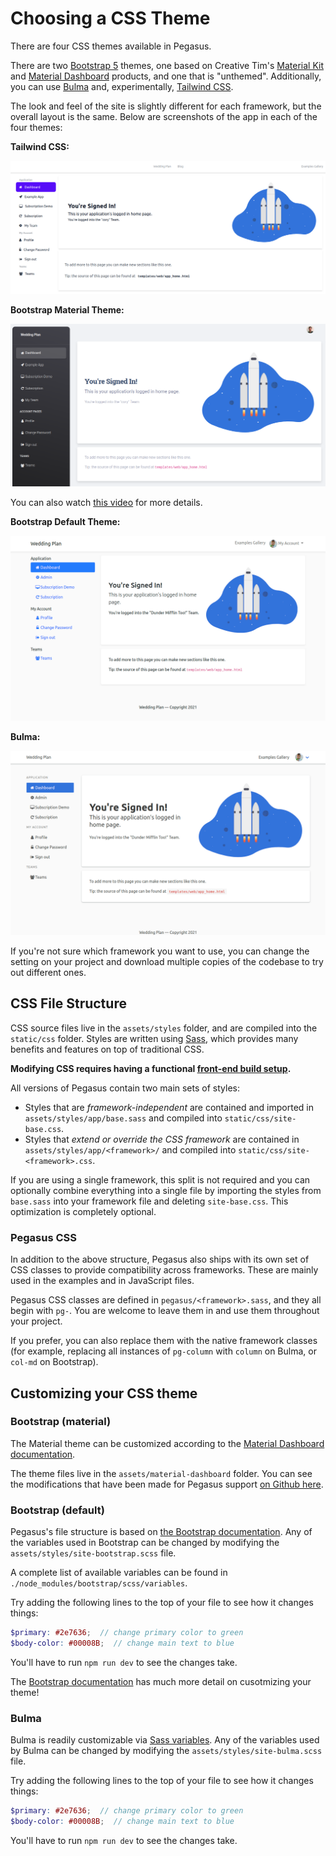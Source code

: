 Choosing a CSS Theme
====================

There are four CSS themes available in Pegasus.

There are two [Bootstrap 5](https://getbootstrap.com/) themes, one based on Creative Tim's [Material Kit](https://www.creative-tim.com/product/material-kit)
and [Material Dashboard](https://www.creative-tim.com/product/material-dashboard) products,
and one that is "unthemed". Additionally, you can use [Bulma](https://bulma.io/) and, experimentally, [Tailwind CSS](https://tailwindcss.com/).

The look and feel of the site is slightly different for each framework, but the overall layout is the same.
Below are screenshots of the app in each of the four themes:

**Tailwind CSS:**

![Tailwind Home](/images/css/tailwind-home.png)

**Bootstrap Material Theme:**

![Material Home](/images/css/material-home.png)

You can also watch [this video](https://www.youtube.com/watch?v=WwcowKrwCl0) for more details.

**Bootstrap Default Theme:**

![Bootstrap Home](/images/css/bootstrap-home.png)

**Bulma:**

![Bulma Home](/images/css/bulma-home.png)

If you're not sure which framework you want to use,
you can change the setting on your project and download multiple copies of the codebase to try out different ones.


## CSS File Structure

CSS source files live in the `assets/styles` folder, and are compiled into the `static/css` folder.
Styles are written using [Sass](https://sass-lang.com/), which provides many benefits
and features on top of traditional CSS.

**Modifying CSS requires having a functional [front-end build setup](/front-end/).**

All versions of Pegasus contain two main sets of styles:

- Styles that are *framework-independent* are contained and imported in `assets/styles/app/base.sass` 
  and compiled into `static/css/site-base.css`.
- Styles that *extend or override the CSS framework* are contained in `assets/styles/app/<framework>/`
  and compiled into `static/css/site-<framework>.css`.

If you are using a single framework, this split is not required and you can optionally combine everything
into a single file by importing the styles from `base.sass` into your framework file and deleting `site-base.css`.
This optimization is completely optional.

### Pegasus CSS

In addition to the above structure, Pegasus also ships with its own set of CSS classes to provide compatibility
across frameworks. These are mainly used in the examples and in JavaScript files.

Pegasus CSS classes are defined in `pegasus/<framework>.sass`, and they all begin with `pg-`.
You are welcome to leave them in and use them throughout your project.

If you prefer, you can also replace them with the native framework classes (for example, replacing all instances
of `pg-column` with `column` on Bulma, or `col-md` on Bootstrap).

## Customizing your CSS theme

### Bootstrap (material)

The Material theme can be customized according to the [Material Dashboard documentation](https://www.creative-tim.com/learning-lab/bootstrap/overview/material-dashboard).

The theme files live in the `assets/material-dashboard` folder. You can see the modifications that have been made for Pegasus support [on Github here](https://github.com/creativetimofficial/material-dashboard/compare/master...czue:pegasus-tweaks).

### Bootstrap (default)

Pegasus's file structure is based on [the Bootstrap documentation](https://getbootstrap.com/docs/5.0/customize/sass/#importing).
Any of the variables used in Bootstrap can be changed by modifying the `assets/styles/site-bootstrap.scss` file.

A complete list of available variables can be found in `./node_modules/bootstrap/scss/variables`.

Try adding the following lines to the top of your file to see how it changes things:

```scss
$primary: #2e7636;  // change primary color to green
$body-color: #00008B;  // change main text to blue
```

You'll have to run `npm run dev` to see the changes take.

The [Bootstrap documentation](https://getbootstrap.com/docs/5.0/customize/sass/) has much more detail
on cusotmizing your theme!

### Bulma

Bulma is readily customizable via [Sass variables](https://bulma.io/documentation/customize/variables/).
Any of the variables used by Bulma can be changed by modifying the `assets/styles/site-bulma.scss` file.

Try adding the following lines to the top of your file to see how it changes things:

```scss
$primary: #2e7636;  // change primary color to green
$body-color: #00008B;  // change main text to blue
```

You'll have to run `npm run dev` to see the changes take.
